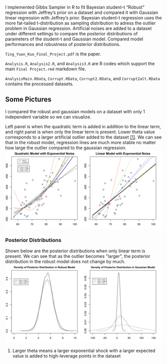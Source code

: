 I implemented Gibbs Sampler in R to fit Bayesian student-t “Robust” regression with Jeffrey’s prior on a dataset and compared it with Gaussian linear regression with Jeffrey’s prior. Bayesian student-t regression uses the more fat-tailed t-distribution as sampling distribution to adress the outlier problem in Gaussian regression. Artificial noises are added to a dataset under different settings to compare the posterior distributions of parameters of the student-t and Gaussian model. Compared model performances and robustness of posterior distributions.

`Ting_Yuan_Kuo_Final_Project.pdf` is the paper. 

`Analysis.R`, `Analysis2.R`, and `Analysis3.R` are R codes which support the main `Final Project.rmd` markdown file.

`AnalysisMain.RData`, `Corrupt.RData`, `Corrupt2.RData`, and `Corrupt2alt.RData` contains the processed datasets. 

## Some Pictures

I compared the robust and gaussian models on a dataset with only 1 independent variable so we can visualize.

Left panel is when the quadratic term is added in addition to the linear term, and right panel is when only the linear term is present. Lower theta value corresponds to a larger artificial outlier added to the dataset <span id="a1">[[1]](#f1)</span>. We can see that in the robust model, regression lines are much more stable no matter how large the outlier compared to the gaussian regression. 
![Robust vs. Gaussian Model with Exponential noise](https://github.com/james-kuo/bayesian-robust-regression/blob/master/regression_plot.png)

### Posterior Distributions
Shown below are the posterior distributions when only linear term is present. We can see that as the outlier becomes "larger", the posterior distribution in the robust model does not change by much.
![Posterior Distributions of Robust vs. Gaussian Model](https://github.com/james-kuo/bayesian-robust-regression/blob/master/posterior_distributions.png)

1. <span id="f1"></span> Larger theta means a larger exponential shock with a larger expected value is added to high-leverage points in the dataset

